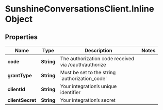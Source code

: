 # SunshineConversationsClient.InlineObject

## Properties

Name | Type | Description | Notes
------------ | ------------- | ------------- | -------------
**code** | **String** | The authorization code received via /oauth/authorize | 
**grantType** | **String** | Must be set to the string &#x60;authorization_code&#x60; | 
**clientId** | **String** | Your integration’s unique identifier | 
**clientSecret** | **String** | Your integration’s secret | 


